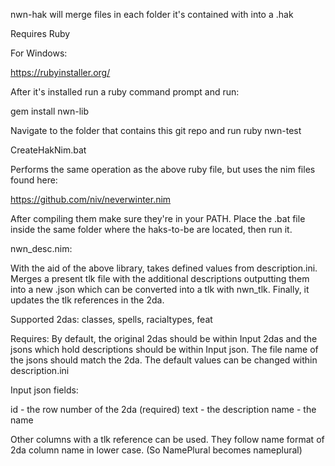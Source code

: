 
nwn-hak will merge files in each folder it's contained with into a .hak

Requires Ruby

For Windows:

https://rubyinstaller.org/

After it's installed run a ruby command prompt and run:

gem install nwn-lib

Navigate to the folder that contains this git repo and run ruby nwn-test


CreateHakNim.bat

Performs the same operation as the above ruby file, but uses the nim files found here:

https://github.com/niv/neverwinter.nim

After compiling them make sure they're in your PATH. Place the .bat file inside the same folder where the haks-to-be are located, then run it.


nwn_desc.nim:

With the aid of the above library, takes defined values from description.ini. Merges a present tlk file with the additional descriptions outputting them into a new .json which can be converted into a tlk with nwn_tlk.
Finally, it updates the tlk references in the 2da.

Supported 2das: classes, spells, racialtypes, feat

Requires: By default, the original 2das should be within Input 2das and the jsons which hold descriptions should be within Input json. The file name of the jsons should match the 2da. The default values can be changed within description.ini

Input json fields:

id - the row number of the 2da (required)
text - the description 
name - the name

Other columns with a tlk reference can be used. They follow name format of 2da column name in lower case. (So NamePlural becomes nameplural)